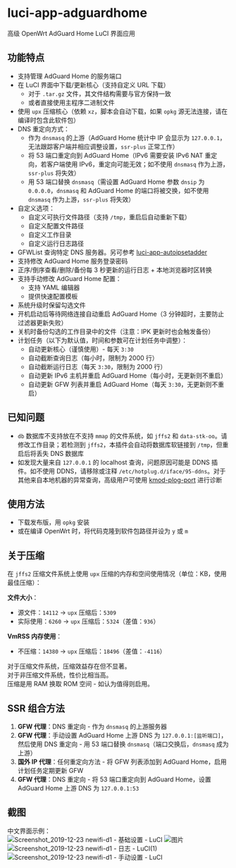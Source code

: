 # luci-app-adguardhome

高级 OpenWrt AdGuard Home LuCI 界面应用

## 功能特点

- 支持管理 AdGuard Home 的服务端口
- 在 LuCI 界面中下载/更新核心（支持自定义 URL 下载）
  - 对于 `.tar.gz` 文件，其文件结构需要与官方保持一致
  - 或者直接使用主程序二进制文件
- 使用 `upx` 压缩核心（依赖 `xz`，脚本会自动下载，如果 `opkg` 源无法连接，请在编译时包含此软件包）
- DNS 重定向方式：
  - 作为 `dnsmasq` 的上游（AdGuard Home 统计中 IP 会显示为 `127.0.0.1`，无法跟踪客户端并相应调整设置，`ssr-plus` 正常工作）
  - 将 53 端口重定向到 AdGuard Home（IPv6 需要安装 IPv6 NAT 重定向，若客户端使用 IPv6，重定向可能无效；如不使用 `dnsmasq` 作为上游，`ssr-plus` 将失效）
  - 用 53 端口替换 `dnsmasq`（需设置 AdGuard Home 参数 `dnsip` 为 `0.0.0.0`，`dnsmasq` 和 AdGuard Home 的端口将被交换，如不使用 `dnsmasq` 作为上游，`ssr-plus` 将失效）
- 自定义选项：
  - 自定义可执行文件路径（支持 `/tmp`，重启后自动重新下载）
  - 自定义配置文件路径
  - 自定义工作目录
  - 自定义运行日志路径
- GFWList 查询特定 DNS 服务器。另可参考 [luci-app-autoipsetadder](https://github.com/rufengsuixing/luci-app-autoipsetadder)
- 支持修改 AdGuard Home 服务登录密码
- 正序/倒序查看/删除/备份每 3 秒更新的运行日志 + 本地浏览器时区转换
- 支持手动修改 AdGuard Home 配置：
  - 支持 YAML 编辑器
  - 提供快速配置模板
- 系统升级时保留勾选文件
- 开机启动后等待网络连接自动重启 AdGuard Home（3 分钟超时，主要防止过滤器更新失败）
- 关机时备份勾选的工作目录中的文件（注意：IPK 更新时也会触发备份）
- 计划任务（以下为默认值，时间和参数可在计划任务中调整）：
  - 自动更新核心（谨慎使用）- 每天 `3:30`
  - 自动截断查询日志（每小时，限制为 2000 行）
  - 自动截断运行日志（每天 `3:30`，限制为 2000 行）
  - 自动更新 IPv6 主机并重启 AdGuard Home（每小时，无更新则不重启）
  - 自动更新 GFW 列表并重启 AdGuard Home（每天 `3:30`，无更新则不重启）

## 已知问题

- `db` 数据库不支持放在不支持 `mmap` 的文件系统，如 `jffs2` 和 `data-stk-oo`。请修改工作目录；若检测到 `jffs2`，本插件会自动将数据库软链接到 `/tmp`，但重启后将丢失 DNS 数据库
- 如发现大量来自 `127.0.0.1` 的 localhost 查询，问题原因可能是 DDNS 插件。如不使用 DDNS，请移除或注释 `/etc/hotplug.d/iface/95-ddns`。对于其他来自本地机器的异常查询，高级用户可使用 [kmod-plog-port](https://github.com/rufengsuixing/kmod-plog-port) 进行诊断

## 使用方法

- 下载发布版，用 `opkg` 安装
- 或在编译 OpenWrt 时，将代码克隆到软件包路径并设为 `y` 或 `m`

## 关于压缩

在 `jffs2` 压缩文件系统上使用 `upx` 压缩的内存和空间使用情况（单位：KB，使用最佳压缩）：

**文件大小**：
- 源文件：`14112` → `upx` 压缩后：`5309`
- 实际使用：`6260` → `upx` 压缩后：`5324`（差值：`936`）

**VmRSS 内存使用**：
- 不压缩：`14380` → `upx` 压缩后：`18496`（差值：`-4116`）

对于压缩文件系统，压缩效益存在但不显著。  
对于非压缩文件系统，性价比相当高。  
压缩是用 RAM 换取 ROM 空间 - 如认为值得则启用。

## SSR 组合方法

1. **GFW 代理**：DNS 重定向 - 作为 `dnsmasq` 的上游服务器
2. **GFW 代理**：手动设置 AdGuard Home 上游 DNS 为 `127.0.0.1:[监听端口]`，然后使用 DNS 重定向 - 用 53 端口替换 `dnsmasq`（端口交换后，`dnsmasq` 成为上游）
3. **国外 IP 代理**：任何重定向方法 - 将 GFW 列表添加到 AdGuard Home，启用计划任务定期更新 GFW
4. **GFW 代理**：DNS 重定向 - 将 53 端口重定向到 AdGuard Home，设置 AdGuard Home 上游 DNS 为 `127.0.0.1:53`

## 截图

中文界面示例：  
![Screenshot_2019-12-23 newifi-d1 - 基础设置 - LuCI](https://user-images.githubusercontent.com/22387141/71361626-81d60900-25ce-11ea-91d5-ac4e35d5c41e.png)
![图片](https://user-images.githubusercontent.com/22387141/71361650-90242500-25ce-11ea-9727-9306a3da1357.png)
![Screenshot_2019-12-23 newifi-d1 - 日志 - LuCI(1)](https://user-images.githubusercontent.com/22387141/71361700-b944b580-25ce-11ea-8562-f68c28952b2b.png)
![Screenshot_2019-12-23 newifi-d1 - 手动设置 - LuCI](https://user-images.githubusercontent.com/22387141/71361704-bb0e7900-25ce-11ea-8042-6dd396607030.png)
